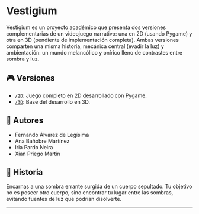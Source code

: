 # Vestigium

Vestigium es un proyecto académico que presenta dos versiones complementarias de un videojuego narrativo: una en 2D (usando Pygame) y otra en 3D (pendiente de implementación completa). Ambas versiones comparten una misma historia, mecánica central (evadir la luz) y ambientación: un mundo melancólico y onírico lleno de contrastes entre sombra y luz.

## 🎮 Versiones

- [`/2D`](https://github.com/FerLS/Vestigium/tree/2D): Juego completo en 2D desarrollado con Pygame.
- [`/3D`](https://github.com/FerLS/Vestigium/tree/3D): Base del desarrollo en 3D.

## 👥 Autores

- Fernando Álvarez de Legísima
- Ana Bañobre Martínez
- Iria Pardo Neira
- Xian Priego Martín

## 📖 Historia

Encarnas a una sombra errante surgida de un cuerpo sepultado. Tu objetivo no es poseer otro cuerpo, sino encontrar tu lugar entre las sombras, evitando fuentes de luz que podrían disolverte.


---
